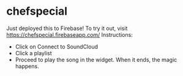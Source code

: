 chefspecial
===========
Just deployed this to Firebase!
To try it out, visit https://chefspecial.firebaseapp.com/
Instructions:
- Click on Connect to SoundCloud
- Click a playlist
- Proceed to play the song in the widget. When it ends, the magic happens.
